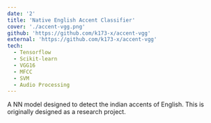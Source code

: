 ```yaml
---
date: '2'
title: 'Native English Accent Classifier'
cover: './accent-vgg.png'
github: 'https://github.com/k173-x/accent-vgg'
external: 'https://github.com/k173-x/accent-vgg'
tech:
  - Tensorflow
  - Scikit-learn
  - VGG16
  - MFCC
  - SVM
  - Audio Processing
---
```


A NN model designed to detect the indian accents of English. This is originally designed as a research project.
